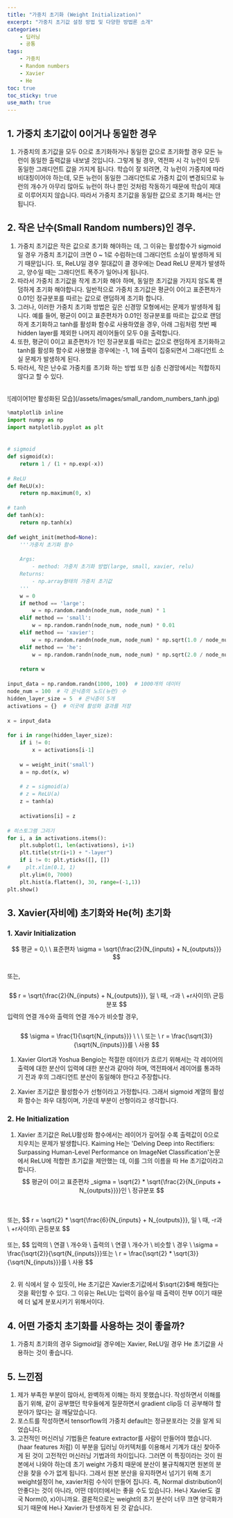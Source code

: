 ```yaml
---
title: "가중치 초기화 (Weight Initialization)"
excerpt: "가중치 초기값 설정 방법 및 다양한 방법론 소개"
categories:
    - 딥러닝
    - 공통
tags:
    - 가중치
    - Random numbers
    - Xavier
    - He
toc: true
toc_sticky: true
use_math: true
---
```


## 1. 가중치 초기값이 0이거나 동일한 경우
1. 가중치의 초기값을 모두 0으로 초기화하거나 동일한 값으로 초기화할 경우 모든 뉴런이 동일한 출력값을 내보낼 것입니다. 그렇게 될 경우, 역전파 시 각 뉴런이 모두 동일한 그래디언트 값을 가지게 됩니다. 학습이 잘 되려면, 각 뉴런이 가중치에 따라 비대칭이어야 하는데, 모든 뉴런이 동일한 그래디언트로 가중치 값이 변경되므로 뉴런의 개수가 아무리 많아도 뉴런이 하나 뿐인 것처럼 작동하기 때문에 학습이 제대로 이루어지지 않습니다. 따라서 가중치 초기값을 동일한 값으로 초기화 해서는 안됩니다.

## 2. 작은 난수(Small Random numbers)인 경우.
1. 가중치 초기값은 작은 값으로 초기화 해야하는 데, 그 이유는 활성함수가 sigmoid일 경우 가중치 초기값이 크면 0 ~ 1로 수럼하는데 그래디언트 소실이 발생하게 되기 때문입니다. 또, ReLU일 경우 절대값이 클 경우에는 Dead ReLU 문제가 발생하고, 양수일 때는 그래디언트 폭주가 일어나게 됩니다.
2. 따라서 가중치 초기값을 작게 초기화 해야 하며, 동일한 초기값을 가지지 않도록 랜덤하게 초기화 해야합니다. 일반적으로 가중치 초기값은 평균이 0이고 표준편차가 0.01인 정규분포를 따르는 값으로 랜덤하게 초기화 합니다.
3. 그러나, 이러한 가중치 초기화 방법은 깊은 신경망 모형에서는 문제가 발생하게 됩니다. 예를 들어, 평균이 0이고 표준편차가 0.01인 정규분포를 따르는 값으로 랜덤하게 초기화하고 tanh를 활성화 함수로 사용하였을 경우, 아래 그림처럼 첫번 째 hidden layer를 제외한 나머지 레이어들이 모두 0을 출력합니다.
4. 또한, 평균이 0이고 표준편차가 1인 정규분포를 따르는 값으로 랜덤하게 초기화하고 tanh를 활성화 함수로 사용했을 경우에는 -1, 1에 출력이 집중되면서 그래디언트 소실 문제가 발생하게 된다.
5. 따라서, 작은 난수로 가중치를 초기화 하는 방법 또한 심층 신경망에서는 적합하지 않다고 할 수 있다.<br/>
<br/>
![레이어1만 활성화된 모습](/assets/images/small_random_numbers_tanh.jpg)

```python
%matplotlib inline
import numpy as np
import matplotlib.pyplot as plt


# sigmoid
def sigmoid(x):
    return 1 / (1 + np.exp(-x))

# ReLU
def ReLU(x):
    return np.maximum(0, x)

# tanh
def tanh(x):
    return np.tanh(x)

def weight_init(method=None):
    '''가중치 초기화 함수
    
    Args:
        - method: 가중치 초기화 방법(large, small, xavier, relu)
    Returns:
        - np.array형태의 가중치 초기값
    '''
    w = 0
    if method == 'large':
        w = np.random.randn(node_num, node_num) * 1
    elif method == 'small':
        w = np.random.randn(node_num, node_num) * 0.01
    elif method == 'xavier':
        w = np.random.randn(node_num, node_num) * np.sqrt(1.0 / node_num)  # Xavier init
    elif method == 'he':
        w = np.random.randn(node_num, node_num) * np.sqrt(2.0 / node_num)  # He init
    
    return w

input_data = np.random.randn(1000, 100)  # 1000개의 데이터
node_num = 100  # 각 은닉층의 노드(뉴런) 수
hidden_layer_size = 5  # 은닉층이 5개
activations = {}  # 이곳에 활성화 결과를 저장

x = input_data

for i in range(hidden_layer_size):
    if i != 0:
        x = activations[i-1]

    w = weight_init('small')
    a = np.dot(x, w)

    # z = sigmoid(a)
    # z = ReLU(a)
    z = tanh(a)

    activations[i] = z

# 히스토그램 그리기
for i, a in activations.items():
    plt.subplot(1, len(activations), i+1)
    plt.title(str(i+1) + "-layer")
    if i != 0: plt.yticks([], [])
#     plt.xlim(0.1, 1)
    plt.ylim(0, 7000)
    plt.hist(a.flatten(), 30, range=(-1,1))
plt.show()
```
## 3. Xavier(자비에) 초기화와 He(허) 초기화

### 1. Xavir Initialization
$$
평균 = 0,\ \ 표준편차 \sigma = \sqrt{\frac{2}{N_{inputs} + N_{outputs}}}
$$
<br/>
또는,<br/><br/>
$$
r = \sqrt{\frac{2}{N_{inputs} + N_{outputs}}}, 일 \ 때, -r과 \ +r사이의\  균등분포
$$
입력의 연결 개수와 출력의 연결 개수가 비슷할 경우,<br/><br/>
$$
\sigma = \frac{1}{\sqrt{N_{inputs}}} \ \ \ 또는 \ r = \frac{\sqrt{3}}{\sqrt{N_{inputs}}}를 \ 사용
$$

1. Xavier Glort과 Yoshua Bengio는 적절한 데이터가 흐르기 위해서는 각 레이어의 출력에 대한 분산이 입력에 대한 분산과 같아야 하며, 역전파에서 레이어를 통과하기 전과 후의 그래디언트 분산이 동일해야 한다고 주장합니다.

2. Xavier 초기값은 활성함수가 선형이라고 가정합니다. 그래서 sigmoid 계열의 활성화 함수는 좌우 대칭이며, 가운데 부분이 선형이라고 생각합니다.

### 2. He Initialization
1. Xavier 초기값은 ReLU활성화 함수에서는 레이어가 깊어질 수록 출력값이 0으로 치우치는 문제가 발생합니다. Kaiming He는 'Delving Deep into Rectifiers: Surpassing Human-Level Performance on ImageNet Classification'논문에서 ReLU에 적합한 초기값을 제안했는 데, 이를 그의 이름을 따 He 초기값이라고 합니다.
$$
평균이 0이고 표준편차 _sigma = \sqrt{2} * \sqrt{\frac{2}{N_{inputs + N_{outputs}}}}인 \ 정규분포
$$
<br/>
<br/>
또는,
$$
r = \sqrt{2} * \sqrt{\frac{6}{N_{inputs} + N_{outputs}}}, 일 \ 때, -r과 \ +r사이의\  균등분포
$$
<br/>
<br/>
또는,
$$
입력의 \ 연결 \ 개수와 \ 출력의 \ 연결 \ 개수가 \ 비슷할 \ 경우 \ \sigma = \frac{\sqrt{2}}{\sqrt{N_{inputs}}}또는 \ r = \frac{\sqrt{2} * \sqrt{3}}{\sqrt{N_{inputs}}}를 \ 사용
$$
<br/>
<br/>

2. 위 식에서 알 수 있듯이, He 초기값은 Xavier초기값에서 $\sqrt{2}$배 해줬다는 것을 확인할 수 있다. 그 이유는 ReLU는 입력이 음수일 때 출력이 전부 0이기 때문에 더 넓게 분포시키기 위해서이다.

## 4. 어떤 가중치 초기화를 사용하는 것이 좋을까?
1. 가중치 초기화의 경우 Sigmoid일 경우에는 Xavier, ReLU일 경우 He 초기값을 사용하는 것이 좋습니다.

## 5. 느낀점
1. 제가 부족한 부분이 많아서, 완벽하게 이해는 하지 못했습니다. 작성하면서 이해를 돕기 위해, 같이 공부했던 학우들에게 질문하면서 gradient clip등 더 공부해야 할 분야가 많다는 걸 깨달았습니다. 
2. 포스트를 작성하면서 tensorflow의 가중치 default는 정규분포라는 것을 알게 되었습니다. 
3. 고전적인 머신러닝 기법들은 feature extractor를 사람이 만들어야 했습니다.(haar features 처럼) 이 부분을 딥러닝 아키텍처를 이용해서 기계가 대신 찾아주게 된 것이 고전적인 머신러닝 기법과의 차이입니다. 그러면 이 특징이라는 것이 원본에서 나와야 하는데 초기 weight 가중치 때문에 분산이 불규칙해지면 원본의 분산을 찾을 수가 없게 됩니다. 그래서 원본 분산을 유지하면서 넘기기 위해 초기 weight설정이 he, xavier처럼 수식이 만들어 집니다. 즉, Normal distribution이 안좋다는 것이 아니라, 어떤 데이터에서는 좋을 수도 있습니다. He나 Xavier도 결국 Norm(0, x)이니까요. 결론적으로는 weight의 초기 분산이 너무 크면 양극화가 되기 때문에 He나 Xavier가 탄생하게 된 것 같습니다. 